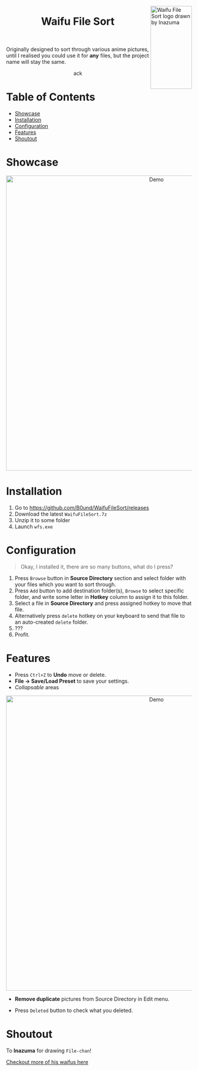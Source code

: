 <img src="https://bound.s-ul.eu/VD4LZLex" align="right"
     alt="Waifu File Sort logo drawn by Inazuma" width="112" height="225">

<h1 align="center"> Waifu File Sort </h1> <br>

Originally designed to sort through various anime pictures, until I realised you could use it for **any** files, but the project name will stay the same.

<p align="center">
  ack
</p>


# Table of Contents
- [Showcase](#showcase)
- [Installation](#installation)
- [Configuration](#configuration)
- [Features](#features)
- [Shoutout](#shoutout)

# Showcase

<p align="center">
  <img src="https://bound.s-ul.eu/BKy4gFQo" alt="Demo" width=800/>
</p>


# Installation

1. Go to https://github.com/B0und/WaifuFileSort/releases
2. Download the latest `WaifuFileSort.7z`
3. Unzip it to some folder
4. Launch `wfs.exe`

# Configuration
> Okay, I installed it, there are so many buttons, what do I press?


1. Press `Browse` button in **Source Directory** section and select folder with your files which you want to sort through.
2. Press `Add` button to add destination folder(s), `Browse` to select specific folder, and write some letter in **Hotkey** column to assign it to this folder.
3. Select a file in **Source Directory** and press assigned hotkey to move that file.
4. Alternatively press `delete` hotkey on your keyboard to send that file to an auto-created `delete` folder.
5. ???
6. Profit.

# Features

* Press `Ctrl+Z` to **Undo** move or delete.
* **File -> Save/Load Preset** to save your settings.
* *Collapsable* areas

<p align="center">
  <img src="https://bound.s-ul.eu/E5zdr7dl" alt="Demo" width=800/>
</p>

* **Remove duplicate** pictures from Source Directory in Edit menu.

* Press `Deleted` button to check what you deleted.


# Shoutout 
To **Inazuma** for drawing `File-chan`!


<a href="https://twitter.com/Ina_den_">Checkout more of his waifus here</a>
